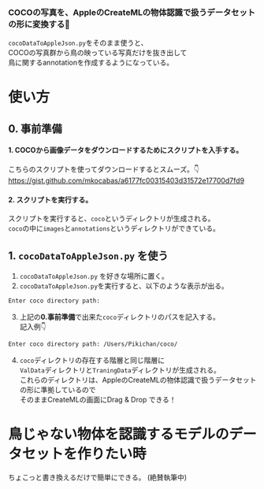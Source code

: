 ### **COCOの写真を、AppleのCreateMLの物体認識で扱うデータセットの形に変換する🤗**  

`cocoDataToAppleJson.py`をそのまま使うと、  
COCOの写真群から鳥の映っている写真だけを抜き出して  
鳥に関するannotationを作成するようになっている。
# 使い方
## 0. 事前準備
#### 1. COCOから画像データをダウンロードするためにスクリプトを入手する。   
こちらのスクリプトを使ってダウンロードするとスムーズ。👇
https://gist.github.com/mkocabas/a6177fc00315403d31572e17700d7fd9  
#### 2. スクリプトを実行する。   
スクリプトを実行すると、`coco`というディレクトリが生成される。  
`coco`の中に`images`と`annotations`というディレクトリができている。

## 1. `cocoDataToAppleJson.py` を使う
1. `cocoDataToAppleJson.py` を好きな場所に置く。
2. `cocoDataToAppleJson.py`を実行すると、以下のような表示が出る。
```sh
Enter coco directory path: 
```
3. 上記の**0.事前準備**で出来た`coco`ディレクトリのパスを記入する。  
記入例👇
```sh
Enter coco directory path: /Users/Pikichan/coco/
```
4. `coco`ディレクトリの存在する階層と同じ階層に  
`ValData`ディレクトリと`TraningData`ディレクトリが生成される。  
これらのディレクトリは、AppleのCreateMLの物体認識で扱うデータセットの形に準拠しているので  
そのままCreateMLの画面にDrag & Drop できる！

# 鳥じゃない物体を認識するモデルのデータセットを作りたい時
ちょこっと書き換えるだけで簡単にできる。
(絶賛執筆中)
